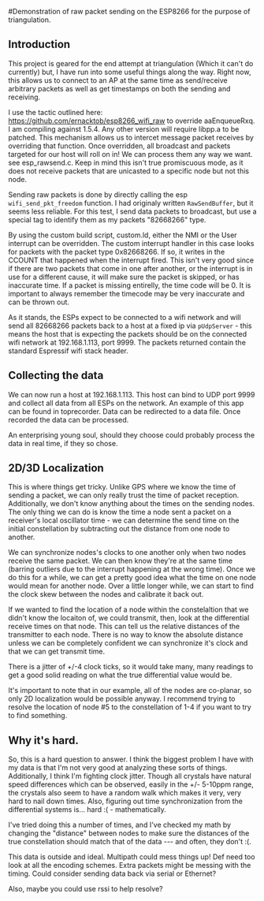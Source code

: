#Demonstration of raw packet sending on the ESP8266 for the purpose of triangulation.

## Introduction
This project is geared for the end attempt at triangulation (Which it can't do currently) but, I have run into some useful things along the way.  Right now, this allows us to connect to an AP at the same time as send/receive arbitrary packets as well as get timestamps on both the sending and receiving.

I use the tactic outlined here: https://github.com/ernacktob/esp8266_wifi_raw to override aaEnqueueRxq.  I am compiling against 1.5.4.  Any other version will require libpp.a to be patched.  This mechanism allows us to intercet message packet receives by overriding that function.  Once overridden, all broadcast and packets targeted for our host will roll on in!  We can process them any way we want.  see esp_rawsend.c.  Keep in mind this isn't true promiscuous mode, as it does not receive packets that are unicasted to a specific node but not this node.

Sending raw packets is done by directly calling the esp ```wifi_send_pkt_freedom``` function.  I had originaly written ```RawSendBuffer```, but it seems less reliable.  For this test, I send data packets to broadcast, but use a special tag to identify them as my packets "82668266" type. 

By using the custom build script, custom.ld, either the NMI or the User interrupt can be overridden.  The custom interrupt handler in this case looks for packets with the packet type 0x82668266.   If so, it writes in the CCOUNT that happened when the interrupt fired.  This isn't very good since if there are two packets that come in one after another, or the interrupt is in use for a different cause, it will make sure the packet is skipped, or has inaccurate time.  If a packet is missing entirelly, the time code will be 0.  It is important to always remember the timecode may be very inaccurate and can be thrown out.  

As it stands, the ESPs expect to be connected to a wifi network and will send all 82668266 packets back to a host at a fixed ip via ```pUdpServer``` - this means the host that is expecting the packets should be on the connected wifi network at 192.168.1.113, port 9999.  The packets returned contain the standard Espressif wifi stack header.

## Collecting the data

We can now run a host at 192.168.1.113.  This host can bind to UDP port 9999 and collect all data from all ESPs on the network.  An example of this app can be found in toprecorder.  Data can be redirected to a data file.  Once recorded the data can be processed.

An enterprising young soul, should they choose could probably process the data in real time, if they so chose.

## 2D/3D Localization

This is where things get tricky.  Unlike GPS where we know the time of sending a packet, we can only really trust the time of packet reception.  Additionally, we don't know anything about the times on the sending nodes.  The only thing we can do is know the time a node sent a packet on a receiver's local oscillator time - we can determine the send time on the initial constellation by subtracting out the distance from one node to another.

We can synchronize nodes's clocks to one another only when two nodes receive the same packet.  We can then know they're at the same time (barring outliers due to the interrupt happening at the wrong time).  Once we do this for a while, we can get a pretty good idea what the time on one node would mean for another node.  Over a little longer while, we can start to find the clock skew between the nodes and calibrate it back out.

If we wanted to find the location of a node within the constelaltion that we didn't know the locaiton of, we could transmit, then, look at the differential receive times on that node.  This can tell us the relative distances of the transmitter to each node.  There is no way to know the absolute distance unless we can be completely confident we can synchronize it's clock and that we can get transmit time.

There is a jitter of +/-4 clock ticks, so it would take many, many readings to get a good solid reading on what the true differential value would be.

It's important to note that in our example, all of the nodes are co-planar, so only 2D localization would be possible anyway.  I recommend trying to resolve the location of node #5 to the constellation of 1-4 if you want to try to find something.

## Why it's hard.

So, this is a hard question to answer.  I think the biggest problem I have with my data is that I'm not very good at analyzing these sorts of things.  Additionally, I think I'm fighting clock jitter.  Though all crystals have natural speed differences which can be observed, easily in the +/- 5-10ppm range, the crystals also seem to have a random walk which makes it very, very hard to nail down times.  Also, figuring out time synchronization from the differential systems is... hard :( - mathematically.

I've tried doing this a number of times, and I've checked my math by changing the "distance" between nodes to make sure the distances of the true constellation should match that of the data --- and often, they don't :(.

This data is outside and ideal.  Multipath could mess things up!  Def need too look at all the encoding schemes.  Extra packets might be messing with the timing.  Could consider sending data back via serial or Ethernet?

Also, maybe you could use rssi to help resolve?
